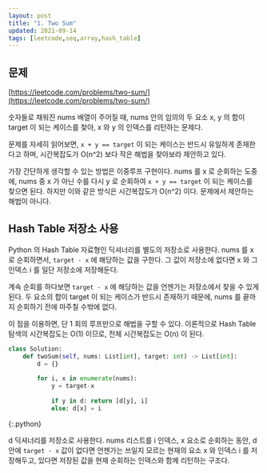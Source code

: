 ```yaml
---
layout: post
title: "1. Two Sum"
updated: 2021-09-14
tags: [leetcode,seq,array,hash_table]
---
```


## 문제

[https://leetcode.com/problems/two-sum/](https://leetcode.com/problems/two-sum/)

숫자들로 채워진 nums 배열이 주어질 때, nums 안의 임의의 두 요소 x, y 의 합이 target 이 되는 케이스를 찾아, x 와 y 의 인덱스를 리턴하는 문제다.

문제를 자세히 읽어보면, `x + y == target` 이 되는 케이스는 반드시 유일하게 존재한다고 하며, 시간복잡도가 O(n^2) 보다 작은 해법을 찾아보라 제안하고 있다.

가장 간단하게 생각할 수 있는 방법은 이중루프 구현이다. nums 를 x 로 순회하는 도중에, nums 중 x 가 아닌 수를 다시 y 로 순회하여 `x + y == target` 이 되는 케이스를 찾으면 된다. 하지만 이와 같은 방식은 시간복잡도가 O(n^2) 이다. 문제에서 제안하는 해법이 아니다.

## Hash Table 저장소 사용

Python 의 Hash Table 자료형인 딕셔너리를 별도의 저장소로 사용한다. nums 를 x 로 순회하면서, `target - x` 에 해당하는 값을 구한다. 그 값이 저장소에 없다면 x 와 그 인덱스 i 를 일단 저장소에 저장해둔다.

계속 순회를 하다보면 `target - x` 에 해당하는 값을 언젠가는 저장소에서 찾을 수 있게 된다. 두 요소의 합이 target 이 되는 케이스가 반드시 존재하기 때문에, nums 를 끝까지 순회하기 전에 마주칠 수밖에 없다.

이 점을 이용하면, 단 1 회의 루프만으로 해법을 구할 수 있다. 이론적으로 Hash Table 탐색의 시간복잡도는 O(1) 이므로, 전체 시간복잡도는 O(n) 이 된다.

```python
class Solution:
    def twoSum(self, nums: List[int], target: int) -> List[int]:
        d = {}
        
        for i, x in enumerate(nums):
            y = target-x
            
            if y in d: return [d[y], i]
            else: d[x] = i
```
{:.python}

d 딕셔너리를 저장소로 사용한다. nums 리스트를 i 인덱스, x 요소로 순회하는 동안, d 안에 `target - x` 값이 없다면 언젠가는 쓰일지 모르는 현재의 요소 x 와 인덱스 i 를 저장해두고, 있다면 저장된 값을 현재 순회하는 인덱스와 함께 리턴하는 구조다.